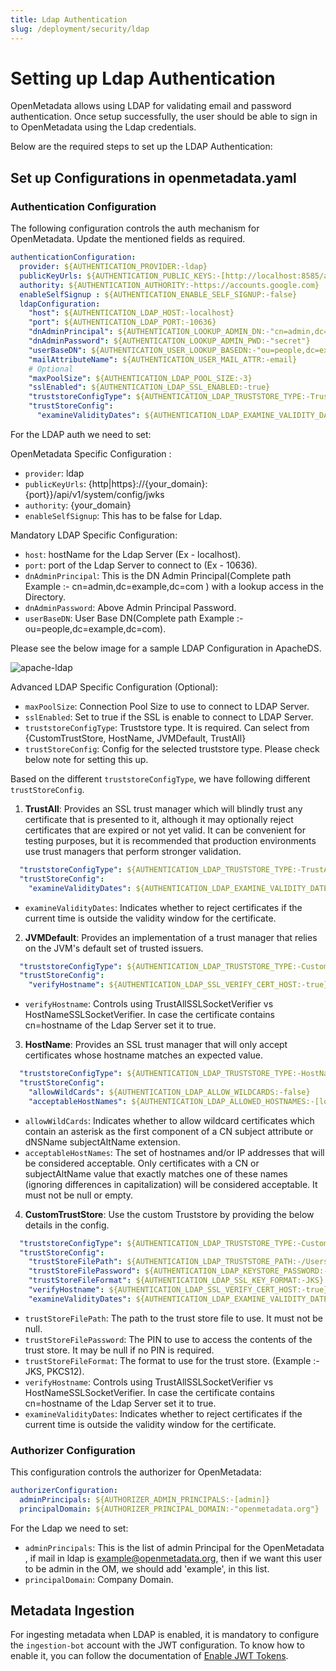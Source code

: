 ```yaml
---
title: Ldap Authentication
slug: /deployment/security/ldap
---
```


# Setting up Ldap Authentication

OpenMetadata allows using LDAP for validating email and password authentication.
Once setup successfully, the user should be able to sign in to OpenMetadata using the Ldap credentials.

Below are the required steps to set up the LDAP Authentication:

## Set up Configurations in openmetadata.yaml

### Authentication Configuration

The following configuration controls the auth mechanism for OpenMetadata. Update the mentioned fields as required.

```yaml
authenticationConfiguration:
  provider: ${AUTHENTICATION_PROVIDER:-ldap}
  publicKeyUrls: ${AUTHENTICATION_PUBLIC_KEYS:-[http://localhost:8585/api/v1/system/config/jwks]}
  authority: ${AUTHENTICATION_AUTHORITY:-https://accounts.google.com}
  enableSelfSignup : ${AUTHENTICATION_ENABLE_SELF_SIGNUP:-false}
  ldapConfiguration:
    "host": ${AUTHENTICATION_LDAP_HOST:-localhost}
    "port": ${AUTHENTICATION_LDAP_PORT:-10636}
    "dnAdminPrincipal": ${AUTHENTICATION_LOOKUP_ADMIN_DN:-"cn=admin,dc=example,dc=com"}
    "dnAdminPassword": ${AUTHENTICATION_LOOKUP_ADMIN_PWD:-"secret"}
    "userBaseDN": ${AUTHENTICATION_USER_LOOKUP_BASEDN:-"ou=people,dc=example,dc=com"}
    "mailAttributeName": ${AUTHENTICATION_USER_MAIL_ATTR:-email}
    # Optional
    "maxPoolSize": ${AUTHENTICATION_LDAP_POOL_SIZE:-3}
    "sslEnabled": ${AUTHENTICATION_LDAP_SSL_ENABLED:-true}
    "truststoreConfigType": ${AUTHENTICATION_LDAP_TRUSTSTORE_TYPE:-TrustAll} # {CustomTrustStore, HostName, JVMDefault, TrustAll}
    "trustStoreConfig":
      "examineValidityDates": ${AUTHENTICATION_LDAP_EXAMINE_VALIDITY_DATES:-true}
```

For the LDAP auth we need to set:

OpenMetadata Specific Configuration :
 
- `provider`: ldap
- `publicKeyUrls`: {http|https}://{your_domain}:{port}}/api/v1/system/config/jwks
- `authority`: {your_domain}
- `enableSelfSignup`: This has to be false for Ldap.

<Note>

Mandatory LDAP Specific Configuration:

- `host`: hostName for the Ldap Server (Ex - localhost).
- `port`: port of the Ldap Server to connect to (Ex - 10636).
- `dnAdminPrincipal`: This is the DN Admin Principal(Complete path Example :- cn=admin,dc=example,dc=com ) with a lookup access in the Directory.
- `dnAdminPassword`: Above Admin Principal Password.
- `userBaseDN`: User Base DN(Complete path Example :- ou=people,dc=example,dc=com).

</Note>

Please see the below image for a sample LDAP Configuration in ApacheDS.

<Image src="/images/deployment/security/ldap/Ldap_ScreenShot1.png" alt="apache-ldap"/>

Advanced LDAP Specific Configuration (Optional):

- `maxPoolSize`: Connection Pool Size to use to connect to LDAP Server.
- `sslEnabled`: Set to true if the SSL is enable to connect to LDAP Server.
- `truststoreConfigType`: Truststore type. It is required. Can select from {CustomTrustStore, HostName, JVMDefault, TrustAll}
- `trustStoreConfig`: Config for the selected truststore type. Please check below note for setting this up.

<Note>

Based on the different `truststoreConfigType`, we have following different `trustStoreConfig`.

1. **TrustAll**: Provides an SSL trust manager which will blindly trust any certificate that is presented to it, although it may optionally reject certificates that are expired or not yet valid. It can be convenient for testing purposes, but it is recommended that production environments use trust managers that perform stronger validation.

```yaml
  "truststoreConfigType": ${AUTHENTICATION_LDAP_TRUSTSTORE_TYPE:-TrustAll}
  "trustStoreConfig":
    "examineValidityDates": ${AUTHENTICATION_LDAP_EXAMINE_VALIDITY_DATES:-true}
```

- `examineValidityDates`: Indicates whether to reject certificates if the current time is outside the validity window for the certificate.

2. **JVMDefault**: Provides an implementation of a trust manager that relies on the JVM's default set of trusted issuers.

```yaml
  "truststoreConfigType": ${AUTHENTICATION_LDAP_TRUSTSTORE_TYPE:-CustomTrustStore}
  "trustStoreConfig":
    "verifyHostname": ${AUTHENTICATION_LDAP_SSL_VERIFY_CERT_HOST:-true}
```

- `verifyHostname`: Controls using TrustAllSSLSocketVerifier vs HostNameSSLSocketVerifier. In case the certificate contains cn=hostname of the Ldap Server set it to true.

3. **HostName**: Provides an SSL trust manager that will only accept certificates whose hostname matches an expected value.

```yaml
  "truststoreConfigType": ${AUTHENTICATION_LDAP_TRUSTSTORE_TYPE:-HostName}
  "trustStoreConfig":
    "allowWildCards": ${AUTHENTICATION_LDAP_ALLOW_WILDCARDS:-false}
    "acceptableHostNames": ${AUTHENTICATION_LDAP_ALLOWED_HOSTNAMES:-[localhost]}
```

- `allowWildCards`: Indicates whether to allow wildcard certificates which contain an asterisk as the first component of a CN subject attribute or dNSName subjectAltName extension.
- `acceptableHostNames`: The set of hostnames and/or IP addresses that will be considered acceptable. Only certificates with a CN or subjectAltName value that exactly matches one of these names (ignoring differences in capitalization) will be considered acceptable. It must not be null or empty.

4. **CustomTrustStore**: Use the custom Truststore by providing the below details in the config.

```yaml
  "truststoreConfigType": ${AUTHENTICATION_LDAP_TRUSTSTORE_TYPE:-CustomTrustStore}
  "trustStoreConfig":
    "trustStoreFilePath": ${AUTHENTICATION_LDAP_TRUSTSTORE_PATH:-/Users/parthpanchal/trusted.ks}
    "trustStoreFilePassword": ${AUTHENTICATION_LDAP_KEYSTORE_PASSWORD:-secret}
    "trustStoreFileFormat": ${AUTHENTICATION_LDAP_SSL_KEY_FORMAT:-JKS}
    "verifyHostname": ${AUTHENTICATION_LDAP_SSL_VERIFY_CERT_HOST:-true}
    "examineValidityDates": ${AUTHENTICATION_LDAP_EXAMINE_VALIDITY_DATES:-true}
```

- `trustStoreFilePath`: The path to the trust store file to use. It must not be null.
- `trustStoreFilePassword`: The PIN to use to access the contents of the trust store. It may be null if no PIN is required.
- `trustStoreFileFormat`: The format to use for the trust store. (Example :- JKS, PKCS12).
- `verifyHostname`: Controls using TrustAllSSLSocketVerifier vs HostNameSSLSocketVerifier. In case the certificate contains cn=hostname of the Ldap Server set it to true.
- `examineValidityDates`: Indicates whether to reject certificates if the current time is outside the validity window for the certificate.

</Note>

### Authorizer Configuration

This configuration controls the authorizer for OpenMetadata:

```yaml
authorizerConfiguration:
  adminPrincipals: ${AUTHORIZER_ADMIN_PRINCIPALS:-[admin]}
  principalDomain: ${AUTHORIZER_PRINCIPAL_DOMAIN:-"openmetadata.org"}
```

For the Ldap we need to set:

- `adminPrincipals`: This is the list of admin Principal for the OpenMetadata , if mail in ldap is example@openmetadata.org, then if we want this user to be admin in the OM, we should add 'example', in this list.
- `principalDomain`: Company Domain.

## Metadata Ingestion

For ingesting metadata when LDAP is enabled, it is mandatory to configure the `ingestion-bot` account with the JWT configuration. 
To know how to enable it, you can follow the documentation of [Enable JWT Tokens](/deployment/security/enable-jwt-tokens).

